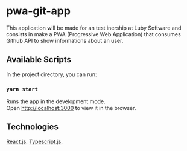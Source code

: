 # pwa-git-app

This application will be made for an test inership at Luby Software and consists in make a PWA (Progressive Web Application) that consumes Github API to show informations about an user.

## Available Scripts

In the project directory, you can run:

### `yarn start`

Runs the app in the development mode.<br />
Open [http://localhost:3000](http://localhost:3000) to view it in the browser.

## Technologies

[React.js](https://reactjs.com).
[Typescript.js](https://reactjs.com).
